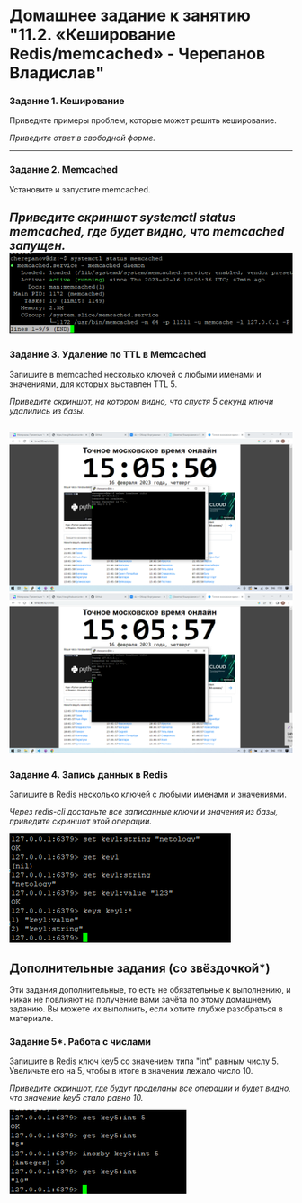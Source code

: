 # Домашнее задание к занятию "11.2. «Кеширование Redis/memcached» - Черепанов Владислав"





### Задание 1. Кеширование 

Приведите примеры проблем, которые может решить кеширование. 

*Приведите ответ в свободной форме.*

---

### Задание 2. Memcached

Установите и запустите memcached.

*Приведите скриншот systemctl status memcached, где будет видно, что memcached запущен.*  
![Скриншот-1](https://github.com/plusvaldis/sdb-hw/blob/main/11.02-hw/img/Screenshot_1.png)
---

### Задание 3. Удаление по TTL в Memcached

Запишите в memcached несколько ключей с любыми именами и значениями, для которых выставлен TTL 5. 

*Приведите скриншот, на котором видно, что спустя 5 секунд ключи удалились из базы.*

![Скриншот-2](https://github.com/plusvaldis/sdb-hw/blob/main/11.02-hw/img/Screenshot_3.png)  
![Скриншот-3](https://github.com/plusvaldis/sdb-hw/blob/main/11.02-hw/img/Screenshot_4.png)
---

### Задание 4. Запись данных в Redis

Запишите в Redis несколько ключей с любыми именами и значениями. 

*Через redis-cli достаньте все записанные ключи и значения из базы, приведите скриншот этой операции.*

![Скриншот-4](https://github.com/plusvaldis/sdb-hw/blob/main/11.02-hw/img/Screenshot_2.png)

## Дополнительные задания (со звёздочкой*)
Эти задания дополнительные, то есть не обязательные к выполнению, и никак не повлияют на получение вами зачёта по этому домашнему заданию. Вы можете их выполнить, если хотите глубже разобраться в материале.

### Задание 5*. Работа с числами 

Запишите в Redis ключ key5 со значением типа "int" равным числу 5. Увеличьте его на 5, чтобы в итоге в значении лежало число 10.  

*Приведите скриншот, где будут проделаны все операции и будет видно, что значение key5 стало равно 10.*

![Скриншот-5](https://github.com/plusvaldis/sdb-hw/blob/main/11.02-hw/img/Screenshot_5.png)